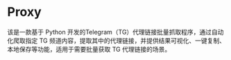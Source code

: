 # Proxy
该是一款基于 Python 开发的Telegram（TG）代理链接批量抓取程序，通过自动化爬取指定 TG 频道内容，提取其中的代理链接，并提供结果可视化、一键复制、本地保存等功能，适用于需要批量获取 TG 代理链接的场景。
